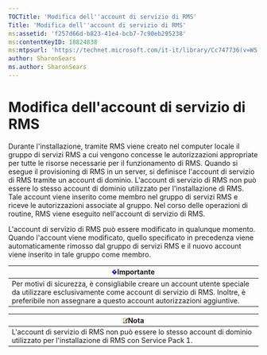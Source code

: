 ```yaml
---
TOCTitle: 'Modifica dell''account di servizio di RMS'
Title: 'Modifica dell''account di servizio di RMS'
ms:assetid: 'f257d66d-b823-41e4-bcb7-7c90eb295238'
ms:contentKeyID: 18824838
ms:mtpsurl: 'https://technet.microsoft.com/it-it/library/Cc747736(v=WS.10)'
author: SharonSears
ms.author: SharonSears
---
```


Modifica dell'account di servizio di RMS
========================================

Durante l'installazione, tramite RMS viene creato nel computer locale il gruppo di servizi RMS a cui vengono concesse le autorizzazioni appropriate per tutte le risorse necessarie per il funzionamento di RMS. Quando si esegue il provisioning di RMS in un server, si definisce l'account di servizio di RMS tramite un account di dominio. L'account di servizio di RMS non può essere lo stesso account di dominio utilizzato per l'installazione di RMS. Tale account viene inserito come membro nel gruppo di servizi RMS e riceve le autorizzazioni associate al gruppo. Nel corso delle operazioni di routine, RMS viene eseguito nell'account di servizio di RMS.

L'account di servizio di RMS può essere modificato in qualunque momento. Quando l'account viene modificato, quello specificato in precedenza viene automaticamente rimosso dal gruppo di servizi RMS e il nuovo account viene inserito in tale gruppo come membro.

| ![](/security-updates/images/Cc747736.Important(WS.10).gif)Importante                                                                                                                                          |
|---------------------------------------------------------------------------------------------------------------------------------------------------------------------------------------------------------------------------|
| Per motivi di sicurezza, è consigliabile creare un account utente speciale da utilizzare esclusivamente come account di servizio di RMS. Inoltre, è preferibile non assegnare a questo account autorizzazioni aggiuntive. |

| ![](/security-updates/images/Cc747736.note(WS.10).gif)Nota                                                              |
|------------------------------------------------------------------------------------------------------------------------------------|
| L'account di servizio di RMS non può essere lo stesso account di dominio utilizzato per l'installazione di RMS con Service Pack 1. |
